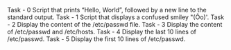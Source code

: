Task - 0 Script that prints “Hello, World”, followed by a new line to the standard output.
Task - 1 Script that displays a confused smiley "(Ôo)'.
Task - 2 Display the content of the /etc/passwd file.
Task - 3 Display the content of /etc/passwd and /etc/hosts.
Task - 4 Display the last 10 lines of /etc/passwd.
Task - 5 Display the first 10 lines of /etc/passwd.

